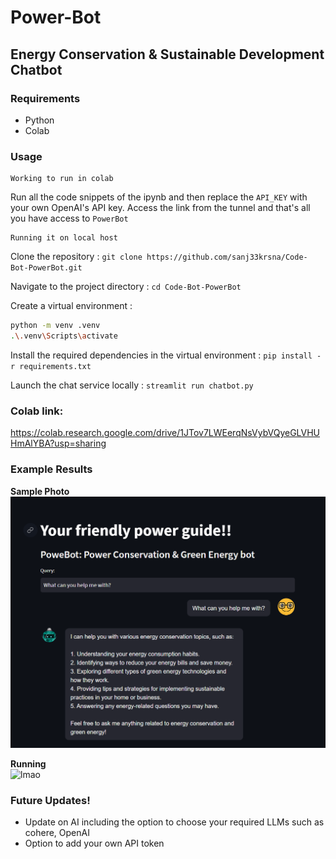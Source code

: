 # Power-Bot
## Energy Conservation & Sustainable Development Chatbot

### Requirements

* Python
* Colab

### Usage

```
Working to run in colab
```

Run all the code snippets of the ipynb and then replace the `API_KEY` with your own OpenAI's API key. Access the link from the tunnel and that's all you have access to `PowerBot`

```
Running it on local host
```
Clone the repository :
`git clone https://github.com/sanj33krsna/Code-Bot-PowerBot.git`

Navigate to the project directory :
`cd Code-Bot-PowerBot`

Create a virtual environment :
```bash
python -m venv .venv
.\.venv\Scripts\activate
```

Install the required dependencies in the virtual environment :
`pip install -r requirements.txt`

Launch the chat service locally :
`streamlit run chatbot.py`


### Colab link:

https://colab.research.google.com/drive/1JTov7LWEerqNsVybVQyeGLVHUHmAlYBA?usp=sharing

### Example Results
<strong>Sample Photo</strong><br>
![lmao](https://github.com/Harish-Balaji-B/energy-conservation-chatbot/blob/main/Demo/Screenshot%202023-04-28%20164803.png)<br>

<strong>Running</strong><br>
![lmao](https://github.com/Harish-Balaji-B/energy-conservation-chatbot/blob/main/Demo/codebot.gif)<br>

### Future Updates!

- Update on AI including the option to choose your required LLMs such as cohere, OpenAI
- Option to add your own API token

